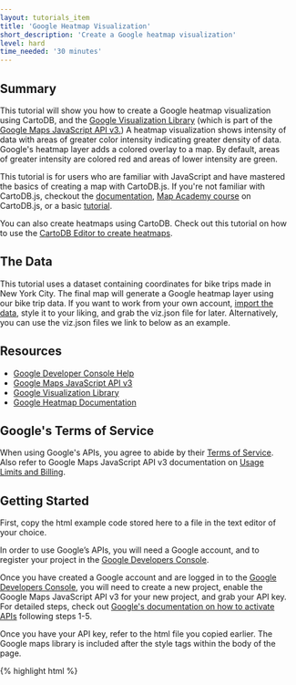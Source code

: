 ```yaml
---
layout: tutorials_item
title: 'Google Heatmap Visualization'
short_description: 'Create a Google heatmap visualization'
level: hard
time_needed: '30 minutes'
---
```


## Summary
This tutorial will show you how to create a Google heatmap visualization using CartoDB, and the [Google Visualization Library](https://developers.google.com/maps/documentation/javascript/visualization) (which is part of the [Google Maps JavaScript API v3.](https://developers.google.com/maps/documentation/javascript/tutorial)) A heatmap visualization shows intensity of data with areas of greater color intensity indicating greater density of data. Google's heatmap layer adds a colored overlay to a map. By default, areas of greater intensity are colored red and areas of lower intensity are green.

This tutorial is for users who are familiar with JavaScript and have mastered the basics of creating a map with CartoDB.js. If you're not familiar with CartoDB.js, checkout the [documentation](http://docs.cartodb.com/cartodb-platform/cartodb-js.html), [Map Academy course](http://academy.cartodb.com/courses/03-cartodbjs-ground-up.html) on CartoDB.js, or a basic [tutorial](http://docs.cartodb.com/tutorials/create_map_cartodbjs.html).

You can also create heatmaps using CartoDB. Check out this tutorial on how to use the [CartoDB Editor to create heatmaps](http://docs.cartodb.com/tutorials/heatmap.html).

## The Data
This tutorial uses a dataset containing coordinates for bike trips made in New York City. The final map will generate a Google heatmap layer using our bike trip data. If you want to work from your own account, [import the data](https://documentation.cartodb.com/viz/d5b846c0-da31-11e4-b74f-0e4fddd5de28/table), style it to your liking, and grab the viz.json file for later. Alternatively, you can use the viz.json files we link to below as an example.

## Resources
* [Google Developer Console Help](https://developers.google.com/console/help/new)
* [Google Maps JavaScript API v3](https://developers.google.com/maps/documentation/javascript/tutorial)
* [Google Visualization Library](https://developers.google.com/maps/documentation/javascript/visualization)
* [Google Heatmap Documentation](https://developers.google.com/maps/documentation/javascript/heatmaplayer)

## Google's Terms of Service
When using Google's APIs, you agree to abide by their [Terms of Service](https://developers.google.com/maps/terms). Also refer to Google Maps JavaScript API v3 documentation on [Usage Limits and Billing](https://developers.google.com/maps/documentation/javascript/usage).

## Getting Started 
First, copy the html example code stored here to a file in the text editor of your choice. 

In order to use Google’s APIs, you will need a Google account, and to register your project in the [Google Developers Console](https://console.developers.google.com/). 

Once you have created a Google account and are logged in to the [Google Developers Console](https://console.developers.google.com/), you will need to create a new project, enable the Google Maps JavaScript API v3 for your new project, and grab your API key. For detailed steps, check out [Google's documentation on how to activate APIs](https://developers.google.com/console/help/new/#activatingapis) following steps 1-5.

Once you have your API key, refer to the html file you copied earlier. The Google maps library is included after the style tags within the body of the page.

{% highlight html %}
<body>
<div id="map"></div>

<!-- include google maps library -->
<script type="text/javascript" src="https://maps.googleapis.com/maps/api/js?key=INSERTYOURKEYHERE"></script>

<!-- include cartodb.js library -->
<script src="http://libs.cartocdn.com/cartodb.js/v3/3.13/cartodb.js"></script>
{% endhighlight %}

Within the script tag for the google maps library, replace “INSERTYOURKEYHERE” with your API key.

## The Heatmap
Let’s walk through the code. 

Within the head tag of the body, we have included some basic CSS styles for our map to render it as full screen, and we
also include the CartoDB stylesheet.

{% highlight html %}
<style>
  html, body, #map {
    height: 100%;
    padding: 0;
    margin: 0;
  }
</style>
{% endhighlight %}

Within the body of the page, we have an empty div element with an id of “map,” which we will use to store our map. 

{% highlight html %}
<div id="map"></div>
{% endhighlight %}

The Google Heatmap layer is part of the Google Visualization library which is not loaded by default with the Google Maps JavaScript API. The Google Visualization library must be included in addition to the Google Maps JavaScript API. 

{% highlight html %}
<!-- include google maps library -->
<script type="text/javascript" src="https://maps.googleapis.com/maps/api/js?key=INSERTYOURAPIKEYHERE"></script>

<!-- include google visualization library -->
<script type="text/javascript"
  src="https://maps.googleapis.com/maps/api/js?libraries=visualization&sensor=true_or_false"></script>

<!-- include cartodb.js library -->
<script src="http://libs.cartocdn.com.s3.amazonaws.com/cartodb.js/v3/3.12/cartodb.js"></script>
{% endhighlight %}

Within the last script tag, we create our heatmap using our New York City bike trip data. A variable called map stores our map as an object so we can apply methods to it. The function main() will generate our map and driving directions and is called when the page is loaded.

This line of code creates our new Google map:

{% highlight html %}
map = new google.maps.Map(document.getElementById("map"), myOptions); 
{% endhighlight %}

It takes our div element “map” and the options stored in the variable “myOptions,” such as the coordinates that center our map, the zoom level and the type of Google Map we want, in this case a Google satellite map.

CartoDB has a SQL API to query and retrieve data from a CartoDB dataset. [CartoDB.js provides a wrapper](http://docs.cartodb.com/cartodb-platform/cartodb-js.html#getting-data-with-sql) to make SQL queries for data from a CartoDB dataset. 

cartoDB.SQL is a class that allows us to access data stored in a CartoDB table. You will need to provide the user name associated with the account that contains your CartoDB dataset and the format for the dataset (geoJSON). In the example code, we are using CartoDB's documentation account.

We use sql.execute() to run a SQL query that allows us to select the cartodb_id and the_geom data from our New York City bike trips dataset. Sql.execute returns our data as a JavaScript geoJSON object.

{% highlight html %}
var sql = cartodb.SQL({ user: 'documentation', format: 'geojson'});

sql.execute("SELECT cartodb_id, the_geom FROM cleveland_spring_points_281_29").done(function(data) {

data = data.features.map(function(r) {
    return new google.maps.LatLng(r.geometry.coordinates[1], r.geometry.coordinates[0]) 
});

var pointArray = new google.maps.MVCArray(data);

heatmap = new google.maps.visualization.HeatmapLayer({
data: pointArray
});

heatmap.set('radius', heatmap.get('radius') ? null : 20);
heatmap.set('opacity', heatmap.get('opacity') ? null : .8);

heatmap.setMap(map);
});
{% endhighlight %}

Let's break the above code down further. 

Once our SQL query is done executing and we have our data, we pull out the coordinates from the geoJSON object, and store as an array of [LatLng](https://developers.google.com/maps/documentation/javascript/reference#LatLng) objects using the [Google Maps LatLng class](https://developers.google.com/maps/documentation/javascript/reference#LatLng). To add a Heatmap layer to our map, we go a step further and turn our array into an MVCArray.

{% highlight html %}
data = data.features.map(function(r) {
    return new google.maps.LatLng(r.geometry.coordinates[1], r.geometry.coordinates[0]) 
});

var pointArray = new google.maps.MVCArray(data);
{% endhighlight %}

Lastly, we create a new HeatmapLayer object and pass it our data in the form of the MVCArray. The heatmap can be further customized by setting the [HeatmapLayerOptions](https://developers.google.com/maps/documentation/javascript/reference#HeatmapLayerOptions).

{% highlight html %}
heatmap = new google.maps.visualization.HeatmapLayer({
data: pointArray
});

heatmap.set('radius', heatmap.get('radius') ? null : 20);
heatmap.set('opacity', heatmap.get('opacity') ? null : .8);

heatmap.setMap(map);
{% endhighlight %}

That's it! For more information on Google's Heatmaps, check out [Google's detailed documentation](https://developers.google.com/maps/documentation/javascript/heatmaplayer#overview).
